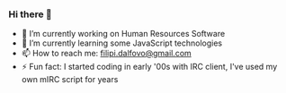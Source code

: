 ### Hi there 👋

- 🔭 I’m currently working on Human Resources Software
- 🌱 I’m currently learning some JavaScript technologies
- 📫 How to reach me: filipi.dalfovo@gmail.com
- ⚡ Fun fact: I started coding in early '00s with IRC client, I've used my own mIRC script for years
